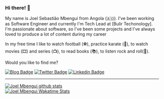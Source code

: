 ### Hi there! 👋 

My name is Joel Sebastião Mbengui from Angola (🇦🇴). I've been working as Software Engineer and currently I'm Tech Lead at [Bulir Techonology]. I'm passionate about software, so I've been some projects and I've always loved to produce a lot of content during my career

In my free time I like to watch football (⚽️), practice karate (🥋), to watch movies (🎞️) and series (📺), to read books (📚), to listen rock and roll(🎵).

Would you like to find me?

[![Blog Badge](https://img.shields.io/badge/Blog-jsmbengui.com-black)](https://joelsmbengui.com/blog)
[![Twitter Badge](https://img.shields.io/badge/-Twitter-1ca0f1?style=flat-square&labelColor=1ca0f1&logo=twitter&logoColor=white&link=https://twitter.com/joel_mbengui)]([https://twitter.com/felipefialho_](https://twitter.com/joel_mbengui))
[![Linkedin Badge](https://img.shields.io/badge/-LinkedIn-blue?style=flat-square&logo=Linkedin&logoColor=white&link=https://www.linkedin.com/in/joel-sebastião-mbengui)](https://www.linkedin.com/in/joel-sebastião-mbengui)

____

[![Joel Mbengui github stats](https://github-readme-stats-one-bice.vercel.app/api?username=JSMbengui&theme=dark&include_all_commits=true&show_icons=true&count_private=true&role=OWNER,ORGANIZATION_MEMBER,COLLABORATOR&include_orgs=true)](https://github.com/JSMbengui)
<br>
[![Joel Mbengui Wakatime Stats](https://github-readme-stats.vercel.app/api/wakatime?username=JSMbengui&langs_count=5&hide=json,properties,stylus&custom_title=Most%20Used%20Languages&theme=dark&range=all_time)](https://wakatime.com/@jsmbengui)




